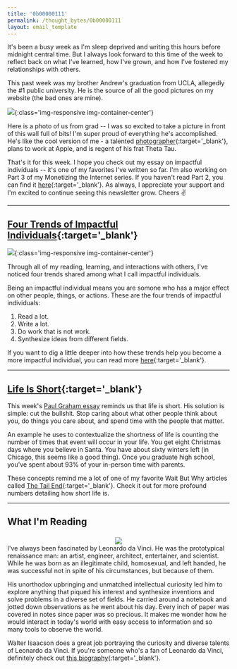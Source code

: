 ```yaml
---
title: '0b00000111'
permalink: /thought_bytes/0b00000111
layout: email_template
---
```

It's been a busy week as I'm sleep deprived and writing this hours before midnight central time. But I always look forward to this time of the week to reflect back on what I've learned, how I've grown, and how I've fostered my relationships with others.

This past week was my brother Andrew's graduation from UCLA, allegedly the #1 public university. He is the source of all the good pictures on my website (the bad ones are mine).

![](https://kevinarifin.com/images/thought_bytes/andrew-grad.jpg){:class='img-responsive img-container-center'}

Here is a photo of us from grad -- I was so excited to take a picture in front of this wall full of bits! I'm super proud of everything he's accomplished. He's like the cool version of me - a talented [photographer](https://www.instagram.com/arifinphotography/){:target='_blank'}, plans to work at Apple, and is regent of his frat Theta Tau.

That's it for this week. I hope you check out my essay on impactful individuals -- it's one of my favorites I've written so far. I'm also working on Part 3 of my Monetizing the Internet series. If you haven't read Part 2, you can find it [here](https://kevinarifin.com/monetizing-the-internet-2){:target='_blank'}. As always, I appreciate your support and I'm excited to continue seeing this newsletter grow. Cheers ✌️

<hr class='post-hr'>

## [Four Trends of Impactful Individuals](https://kevinarifin.com/impactful-individuals){:target='_blank'}
![](https://kevinarifin.com/images/individuals.jpg){:class='img-responsive img-container-center'}

Through all of my reading, learning, and interactions with others, I've noticed four trends shared among what I call impactful individuals.

Being an impactful individual means you are somone who has a major effect on other people, things, or actions. These are the four trends of impactful individuals:

1. Read a lot.
2. Write a lot.
3. Do work that is not work.
4. Synthesize ideas from different fields.

If you want to dig a little deeper into how these trends help you become a more impactful individual, you can read more [here](https://kevinarifin.com/impactful-individuals){:target='_blank'}.

<hr class='post-hr'>

## [Life Is Short](http://www.paulgraham.com/vb.html){:target='_blank'}

This week's [Paul Graham essay](http://www.paulgraham.com/vb.html) reminds us that life is short. His solution is simple: cut the bullshit. Stop caring about what other people think about you, do things you care about, and spend time with the people that matter.

An example he uses to contextualize the shortness of life is counting the number of times that event will occur in your life. You get eight Christmas days where you believe in Santa. You have about sixty winters left (in Chicago, this seems like a good thing). Once you graduate high school, you've spent about 93% of your in-person time with parents.

These concepts remind me a lot of one of my favorite Wait But Why articles called [The Tail End](https://waitbutwhy.com/2015/12/the-tail-end.html){:target='_blank'}. Check it out for more profound numbers detailing how short life is.

<hr class='post-hr'>

## What I'm Reading
<center>
<img src='https://kevinarifin.com/images/leonardo.jpeg' class="img-responsive img-container-center" style='max-width:200px; margin-top: 5px'/>
</center>
I've always been fascinated by Leonardo da Vinci. He was the prototypical renaissance man: an artist, engineer, architect, entertainer, and scientist. While he was born as an illegitimate child, homosexual, and left handed, he was successful not in spite of his circumstances, but because of them.

His unorthodox upbringing and unmatched intellectual curiosity led him to explore anything that piqued his interest and synthesize inventions and solve problems in a diverse set of fields. He carried around a notebook and jotted down observations as he went about his day. Every inch of paper was covered in notes since paper was so precious. It makes me wonder how he would interact in today's world with easy access to information and so many tools to observe the world.

Walter Isaacson does a great job portraying the curiosity and diverse talents of Leonardo da Vinci. If you're someone who's a fan of Leonardo da Vinci, definitely check out [this biography](https://www.amazon.com/Leonardo-Vinci-Walter-Isaacson/dp/1501139150){:target='_blank'}.



